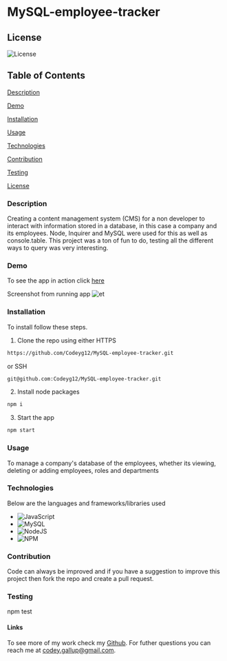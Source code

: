 # MySQL-employee-tracker

## License

![License](https://img.shields.io/badge/license-MIT-00beef)

## Table of Contents

[Description](#description)

[Demo](#demo)

[Installation](#installation)

[Usage](#usage)

[Technologies](#tech)

[Contribution](#contribution)

[Testing](#test)

[License](#license)

### Description

Creating a content management system (CMS) for a non developer to interact with information stored in a database, in this case a company and its employees. Node, Inquirer and MySQL were used for this as well as console.table. This project was a ton of fun to do, testing all the different ways to query was very interesting.

### Demo

To see the app in action click [here](https://drive.google.com/file/d/146Tm47Vuk9i1XhDXDfVfXm2nUeoxAy_4/view)

Screenshot from running app ![et](https://user-images.githubusercontent.com/103782398/185019926-270d697f-0a98-401c-a438-5f9254420871.png)

### Installation

To install follow these steps.

1. Clone the repo using either HTTPS 
```sh
https://github.com/Codeyg12/MySQL-employee-tracker.git
```

  or SSH

```sh 
git@github.com:Codeyg12/MySQL-employee-tracker.git
```

2. Install node packages
```sh
npm i 
```

3. Start the app
```sh
npm start
```

### Usage

To manage a company's database of the employees, whether its viewing, deleting or adding employees, roles and departments

### Technologies

Below are the languages and frameworks/libraries used
* ![JavaScript](https://img.shields.io/badge/javascript-%23323330.svg?style=for-the-badge&logo=javascript&logoColor=%23F7DF1E)
* ![MySQL](https://img.shields.io/badge/mysql-%2300f.svg?style=for-the-badge&logo=mysql&logoColor=white)
* ![NodeJS](https://img.shields.io/badge/node.js-6DA55F?style=for-the-badge&logo=node.js&logoColor=white)
* ![NPM](https://img.shields.io/badge/NPM-%23000000.svg?style=for-the-badge&logo=npm&logoColor=white)

### Contribution

Code can always be improved and if you have a suggestion to improve this project then fork the repo and create a pull request.

### Testing

npm test

#### Links

To see more of my work check my [Github](https://github.com/Codeyg12). For futher questions you can reach me at codey.gallup@gmail.com.
